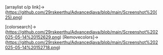 [arraylist o/p link]->(https://github.com/29rskeerthu/Advancedjava/blob/main/Screenshot%20(25).png)

[colorsearch]->(https://github.com/29rskeerthu/Advancedjava/blob/main/Screenshot%202025-05-14%20152629.png)
[Removecolors]->(https://github.com/29rskeerthu/Advancedjava/blob/main/Screenshot%202025-05-14%20152718.png)

